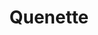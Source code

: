 ---
category: particulier
title: Quenette 
price: 30
accroche: Connectez corps et conscience
description: sophrologie | 60mn | 3 à 8 pers
bienfait_1: Renforce la confiance en soi
bienfait_2: Diminue le stress
bienfait_3: Améliore le sommeil
popular: false
ctaText: Je prends rendez-vous
icon: ph:phone-call
---